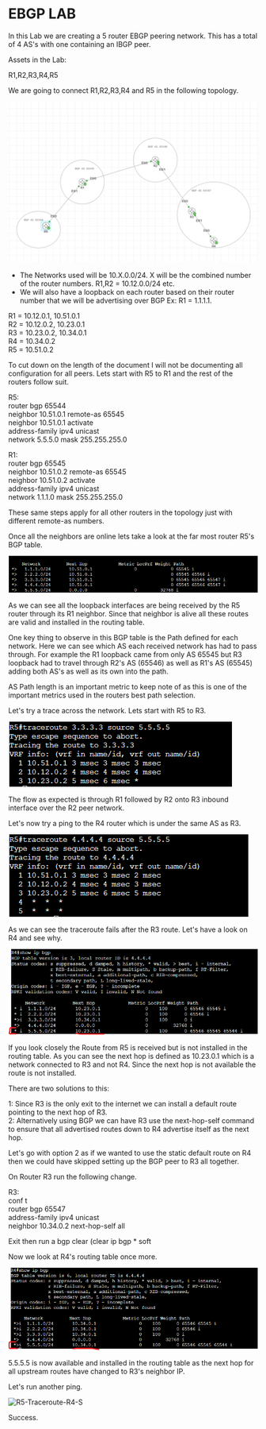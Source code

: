 # EBGP LAB

In this Lab we are creating a 5 router EBGP peering network. This has a total of 4 AS's with one containing an IBGP peer.

Assets in the Lab:

R1,R2,R3,R4,R5

We are going to connect R1,R2,R3,R4 and R5 in the following topology.

![Topology](Images/Topology.png)

- The Networks used will be 10.X.0.0/24. X will be the combined number of the router numbers. R1,R2 = 10.12.0.0/24 etc.
- We will also have a loopback on each router based on their router number that we will be advertising over BGP Ex: R1 = 1.1.1.1.

R1 = 10.12.0.1, 10.51.0.1  
R2 = 10.12.0.2, 10.23.0.1  
R3 = 10.23.0.2, 10.34.0.1  
R4 = 10.34.0.2  
R5 = 10.51.0.2  

To cut down on the length of the document I will not be documenting all configuration for all peers. Lets start with R5 to R1 and the rest of the routers follow suit.

R5:  
router bgp 65544  
neighbor 10.51.0.1 remote-as 65545  
neighbor 10.51.0.1 activate  
address-family ipv4 unicast  
network 5.5.5.0 mask 255.255.255.0  

R1:  
router bgp 65545  
neighbor 10.51.0.2 remote-as 65545  
neighbor 10.51.0.2 activate  
address-family ipv4 unicast  
network 1.1.1.0 mask 255.255.255.0  

These same steps apply for all other routers in the topology just with different remote-as numbers.

Once all the neighbors are online lets take a look at the far most router R5's BGP table.

![R5-Route-Table](Images/R5-Route-Table.png)

As we can see all the loopback interfaces are being received by the R5 router through its R1 neighbor. Since that neighbor is alive all these routes are valid and installed in the routing table.

One key thing to observe in this BGP table is the Path defined for each network. Here we can see which AS each received network has had to pass through. For example the R1 loopback came from only AS 65545 but R3 loopback had to travel through R2's AS (65546) as well as R1's AS (65545) adding both AS's as well as its own into the path.

AS Path length is an important metric to keep note of as this is one of the important metrics used in the routers best path selection.

Let's try a trace across the network. Lets start with R5 to R3.

![R5-Traceroute-R3](Images/R5-Traceroute-R3.png)

The flow as expected is through R1 followed by R2 onto R3 inbound interface over the R2 peer network.

Let's now try a ping to the R4 router which is under the same AS as R3.

![R5-Traceroute-R4-F](Images/R5-Traceroute-R4-F.png)

As we can see the traceroute fails after the R3 route. Let's have a look on R4 and see why.

![R4-Route-Table](Images/R4-Route-Table.png)

If you look closely the Route from R5 is received but is not installed in the routing table. As you can see the next hop is defined as 10.23.0.1 which is a network connected to R3 and not R4. Since the next hop is not available the route is not installed.

There are two solutions to this:  

1: Since R3 is the only exit to the internet we can install a default route pointing to the next hop of R3.  
2: Alternatively using BGP we can have R3 use the next-hop-self command to ensure that all advertised routes down to R4 advertise itself as the next hop. 

Let's go with option 2 as if we wanted to use the static default route on R4 then we could have skipped setting up the BGP peer to R3 all together.

On Router R3 run the following change.

R3:  
conf t  
router bgp 65547  
address-family ipv4 unicast  
neighbor 10.34.0.2 next-hop-self all  

Exit then run a bgp clear (clear ip bgp * soft

Now we look at R4's routing table once more.

![R4-Route-Table-NH](Images/R4-Route-Table-NH.png)

5.5.5.5 is now available and installed in the routing table as the next hop for all upstream routes have changed to R3's neighbor IP.

Let's run another ping.

![R5-Traceroute-R4-S](Images/R5-Traceroute-R4-S.png)

Success.


